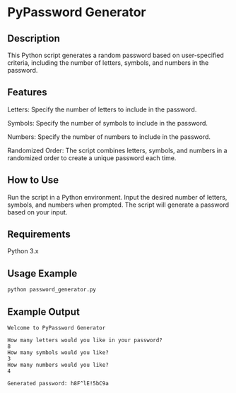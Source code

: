 
# PyPassword Generator

## Description
This Python script generates a random password based on user-specified criteria, including the number of letters, symbols, and numbers in the password.

## Features
Letters: Specify the number of letters to include in the password.

Symbols: Specify the number of symbols to include in the password.

Numbers: Specify the number of numbers to include in the password.

Randomized Order: The script combines letters, symbols, and numbers in a randomized order to create a unique password each time.

## How to Use
Run the script in a Python environment.
Input the desired number of letters, symbols, and numbers when prompted.
The script will generate a password based on your input.


## Requirements
Python 3.x
## Usage Example

```python
python password_generator.py
```

## Example Output

```vbnet
Welcome to PyPassword Generator

How many letters would you like in your password? 
8
How many symbols would you like? 
3
How many numbers would you like? 
4

Generated password: h8F^lE!5bC9a

```
